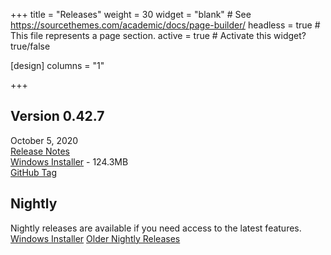 +++
title = "Releases"
weight = 30
widget = "blank"  # See https://sourcethemes.com/academic/docs/page-builder/
headless = true  # This file represents a page section.
active = true  # Activate this widget? true/false

[design]
columns = "1"

+++

<a name="releases"></a>

## Version 0.42.7
October 5, 2020<br>
[Release Notes](docs/releases/ver_0_42_7/)<br>
[Windows Installer](setup/BeefSetup_0_42_7.exe) - 124.3MB<br>
[GitHub Tag](https://github.com/beefytech/Beef/tree/0.42.7)

## Nightly
Nightly releases are available if you need access to the latest features.<br>
[Windows Installer](http://nightly.beeflang.org/BeefSetup.exe)
[Older Nightly Releases](http://nightly.beeflang.org/index.html)